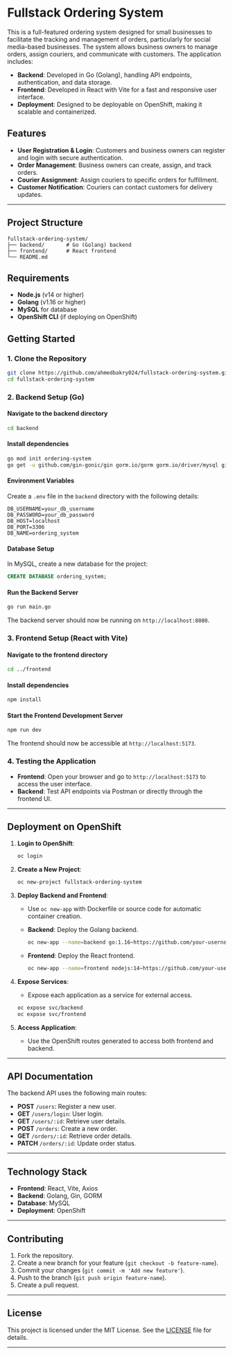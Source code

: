 
# Fullstack Ordering System

This is a full-featured ordering system designed for small businesses to facilitate the tracking and management of orders, particularly for social media-based businesses. The system allows business owners to manage orders, assign couriers, and communicate with customers. The application includes:

- **Backend**: Developed in Go (Golang), handling API endpoints, authentication, and data storage.
- **Frontend**: Developed in React with Vite for a fast and responsive user interface.
- **Deployment**: Designed to be deployable on OpenShift, making it scalable and containerized.

## Features

- **User Registration & Login**: Customers and business owners can register and login with secure authentication.
- **Order Management**: Business owners can create, assign, and track orders.
- **Courier Assignment**: Assign couriers to specific orders for fulfillment.
- **Customer Notification**: Couriers can contact customers for delivery updates.

---

## Project Structure

```plaintext
fullstack-ordering-system/
├── backend/       # Go (Golang) backend
├── frontend/      # React frontend
└── README.md
```

## Requirements

- **Node.js** (v14 or higher)
- **Golang** (v1.16 or higher)
- **MySQL** for database
- **OpenShift CLI** (if deploying on OpenShift)

## Getting Started

### 1. Clone the Repository

```bash
git clone https://github.com/ahmedbakry024/fullstack-ordering-system.git
cd fullstack-ordering-system
```

### 2. Backend Setup (Go)

#### Navigate to the backend directory

```bash
cd backend
```

#### Install dependencies

```bash
go mod init ordering-system
go get -u github.com/gin-gonic/gin gorm.io/gorm gorm.io/driver/mysql github.com/joho/godotenv
```

#### Environment Variables

Create a `.env` file in the `backend` directory with the following details:

```plaintext
DB_USERNAME=your_db_username
DB_PASSWORD=your_db_password
DB_HOST=localhost
DB_PORT=3306
DB_NAME=ordering_system
```

#### Database Setup

In MySQL, create a new database for the project:

```sql
CREATE DATABASE ordering_system;
```

#### Run the Backend Server

```bash
go run main.go
```

The backend server should now be running on `http://localhost:8080`.

### 3. Frontend Setup (React with Vite)

#### Navigate to the frontend directory

```bash
cd ../frontend
```

#### Install dependencies

```bash
npm install
```

#### Start the Frontend Development Server

```bash
npm run dev
```

The frontend should now be accessible at `http://localhost:5173`.

### 4. Testing the Application

- **Frontend**: Open your browser and go to `http://localhost:5173` to access the user interface.
- **Backend**: Test API endpoints via Postman or directly through the frontend UI.

---

## Deployment on OpenShift

1. **Login to OpenShift**:

   ```bash
   oc login
   ```

2. **Create a New Project**:

   ```bash
   oc new-project fullstack-ordering-system
   ```

3. **Deploy Backend and Frontend**:
   - Use `oc new-app` with Dockerfile or source code for automatic container creation.
   - **Backend**: Deploy the Golang backend.

     ```bash
     oc new-app --name=backend go:1.16~https://github.com/your-username/fullstack-ordering-system.git --context-dir=/backend
     ```

   - **Frontend**: Deploy the React frontend.

     ```bash
     oc new-app --name=frontend nodejs:14~https://github.com/your-username/fullstack-ordering-system.git --context-dir=/frontend
     ```

4. **Expose Services**:
   - Expose each application as a service for external access.

   ```bash
   oc expose svc/backend
   oc expose svc/frontend
   ```

5. **Access Application**:
   - Use the OpenShift routes generated to access both frontend and backend.

---

## API Documentation

The backend API uses the following main routes:

- **POST** `/users`: Register a new user.
- **GET** `/users/login`: User login.
- **GET** `/users/:id`: Retrieve user details.
- **POST** `/orders`: Create a new order.
- **GET** `/orders/:id`: Retrieve order details.
- **PATCH** `/orders/:id`: Update order status.

---

## Technology Stack

- **Frontend**: React, Vite, Axios
- **Backend**: Golang, Gin, GORM
- **Database**: MySQL
- **Deployment**: OpenShift

---

## Contributing

1. Fork the repository.
2. Create a new branch for your feature (`git checkout -b feature-name`).
3. Commit your changes (`git commit -m 'Add new feature'`).
4. Push to the branch (`git push origin feature-name`).
5. Create a pull request.

---

## License

This project is licensed under the MIT License. See the [LICENSE](LICENSE) file for details.

---
